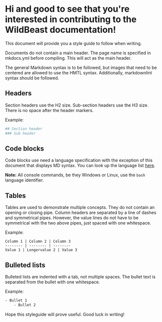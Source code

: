 # Hi and good to see that you're interested in contributing to the WildBeast documentation!

This document will provide you a style guide to follow when writing.

Documents do not contain a main header. The page name is specified in mkdocs.yml before compiling. This will act as the main header.

The general Markdown syntax is to be followed, but images that need to be centered are allowed to use the HMTL syntax. Additionally, markdownlint syntax should be followed.

## Headers

Section headers use the H2 size.
Sub-section headers use the H3 size.
There is no space after the header markers.

Example:

```bash
## Section header
### Sub header
```

## Code blocks

Code blocks use need a language specification with the exception of this document that displays MD syntax. You can look up the language list [here](https://github.com/adam-p/markdown-here/wiki/Markdown-Cheatsheet#code-and-syntax-highlighting).

**Note:** All console commands, be they Windows or Linux, use the `bash` language identifier.

## Tables

Tables are used to demonstrate multiple concepts. They do not contain an opening or closing pipe. Column headers are separated by a line of dashes and symmetrical pipes.
However, the value lines do not have to be symmetrical with the two above pipes, just spaced with one whitespace.

Example:

```
Column 1 | Column 2 | Column 3
-------- | -------- | --------
Value 1 | Longervalue 2 | Value 3
```

## Bulleted lists

Bulleted lists are indented with a tab, not multiple spaces. The bullet text is separated from the bullet with one whitespace.

Example:

```bash
- Bullet 1
    - Bullet 2
```


Hope this styleguide will prove useful. Good luck in writing!
